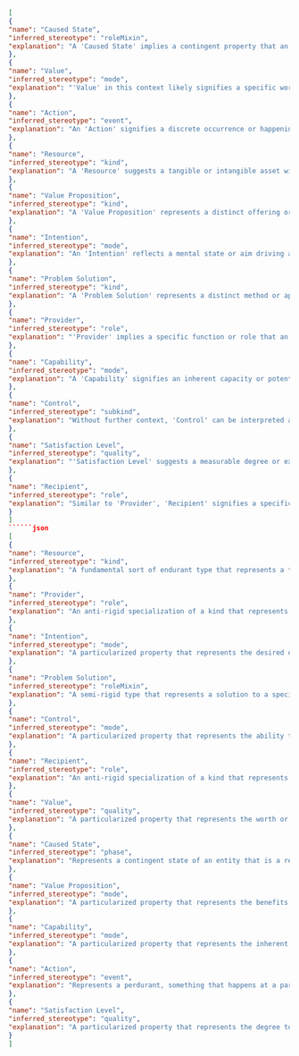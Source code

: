 ```json
[
{
"name": "Caused State",
"inferred_stereotype": "roleMixin",
"explanation": "A 'Caused State' implies a contingent property that an entity might hold as a result of some action or event. It describes a temporary condition rather than an inherent characteristic, making 'roleMixin' suitable."
},
{
"name": "Value",
"inferred_stereotype": "mode",
"explanation": "'Value' in this context likely signifies a specific worth, quality, or importance. This aligns with the definition of 'mode', which represents particularized properties not conceived as measurable values in a conceptual space.  It could refer to the worth of a 'Value Proposition'."
},
{
"name": "Action",
"inferred_stereotype": "event",
"explanation": "An 'Action' signifies a discrete occurrence or happening, which aligns perfectly with the definition of an 'event' in OntoUML."
},
{
"name": "Resource",
"inferred_stereotype": "kind",
"explanation": "A 'Resource' suggests a tangible or intangible asset with distinct identity and properties. It can exist independently, making 'kind' a suitable stereotype. Examples could include physical goods, data, or expertise."
},
{
"name": "Value Proposition",
"inferred_stereotype": "kind",
"explanation": "A 'Value Proposition' represents a distinct offering or promise of value to a customer or beneficiary. It has its own unique attributes and can exist as a standalone concept, justifying the 'kind' stereotype. "
},
{
"name": "Intention",
"inferred_stereotype": "mode",
"explanation": "An 'Intention' reflects a mental state or aim driving an action. As it's a particularized property not quantifiable within a conceptual space, 'mode' fits best."
},
{
"name": "Problem Solution",
"inferred_stereotype": "kind",
"explanation": "A 'Problem Solution' represents a distinct method or approach for resolving a specific issue. It has its own unique attributes and can exist as a standalone concept, justifying the 'kind' stereotype."
},
{
"name": "Provider",
"inferred_stereotype": "role",
"explanation": "'Provider' implies a specific function or role that an entity (likely a 'kind') performs in a given context. This aligns with the 'role' stereotype, indicating a contingent classification based on relational conditions."
},
{
"name": "Capability",
"inferred_stereotype": "mode",
"explanation": "A 'Capability' signifies an inherent capacity or potential of an entity to perform an action. As it represents a particularized property not directly measurable, 'mode' is appropriate."
},
{
"name": "Control",
"inferred_stereotype": "subkind",
"explanation": "Without further context, 'Control' can be interpreted as a specialized type of something more general. 'Subkind' acts as a placeholder, implying it inherits properties from a 'kind' but represents a more specific category. For instance, 'Control' could be a subkind of 'Mechanism'."
},
{
"name": "Satisfaction Level",
"inferred_stereotype": "quality",
"explanation": "'Satisfaction Level' suggests a measurable degree or extent of contentment. This maps directly to the 'quality' stereotype, representing a particularized property with a value within a conceptual space."
},
{
"name": "Recipient",
"inferred_stereotype": "role",
"explanation": "Similar to 'Provider', 'Recipient' signifies a specific function or role an entity assumes—the one receiving something. This relational dependency makes 'role' fitting."
}
]
``````json
[
{
"name": "Resource",
"inferred_stereotype": "kind",
"explanation": "A fundamental sort of endurant type that represents a tangible or intangible entity that can be used to achieve a goal, such as financial capital, equipment, or information. For example, the resource 'Financial Capital' can be used by a company to invest in new projects and initiatives."
},
{
"name": "Provider",
"inferred_stereotype": "role",
"explanation": "An anti-rigid specialization of a kind that represents an entity that provides a resource or service, such as a person, organization, or system. It is related to the kind that performs the role, for example, the role 'Employee' can be performed by a 'Person'."
},
{
"name": "Intention",
"inferred_stereotype": "mode",
"explanation": "A particularized property that represents the desired outcome or goal that an agent aims to achieve, for example, an 'Intention to Purchase' represents the desire of a customer to buy a product or service."
},
{
"name": "Problem Solution",
"inferred_stereotype": "roleMixin",
"explanation": "A semi-rigid type that represents a solution to a specific problem. It is a mixin because it can be applied to different kinds of entities, such as products, services, or processes, for example, a 'Problem Solution' for a slow internet connection could be 'Upgrading the Internet Plan'."
},
{
"name": "Control",
"inferred_stereotype": "mode",
"explanation": "A particularized property that represents the ability to influence or direct something, for example, a 'Quality Control Department' has the ability to ensure that products meet specific standards."
},
{
"name": "Recipient",
"inferred_stereotype": "role",
"explanation": "An anti-rigid specialization of a kind that represents an entity that receives a resource or service. It is related to the kind that performs the role, for example, a 'Customer' can be a recipient of a 'Product'."
},
{
"name": "Value",
"inferred_stereotype": "quality",
"explanation": "A particularized property that represents the worth or importance of something, often measurable and comparable. For example, the 'Monetary Value' of a product can be measured in a specific currency."
},
{
"name": "Caused State",
"inferred_stereotype": "phase",
"explanation": "Represents a contingent state of an entity that is a result of a previous event or action. It signifies a change in the intrinsic properties of the entity, for example, 'Customer Satisfaction' can be a 'Caused State' after a customer receives excellent service."
},
{
"name": "Value Proposition",
"inferred_stereotype": "mode",
"explanation": "A particularized property that represents the benefits or value that a product, service, or offering promises to deliver to customers or stakeholders, for example, a 'Value Proposition' of a mobile phone could be its 'User-Friendly Interface'."
},
{
"name": "Capability",
"inferred_stereotype": "mode",
"explanation": "A particularized property that represents the inherent ability or potential of an entity to perform an action or achieve a specific outcome. For example, a 'Marketing Team' might possess the 'Capability' to 'Develop Effective Marketing Campaigns'."
},
{
"name": "Action",
"inferred_stereotype": "event",
"explanation": "Represents a perdurant, something that happens at a particular time and unfolds over a period. For example, 'Purchasing a Product' is an 'Action' that takes place at a specific moment and involves a series of steps."
},
{
"name": "Satisfaction Level",
"inferred_stereotype": "quality",
"explanation": "A particularized property that represents the degree to which a need, expectation, or desire is met or fulfilled. It often pertains to the subjective assessment of an experience. For example, 'Customer Satisfaction Level' can be measured through surveys and feedback."
}
]
```
